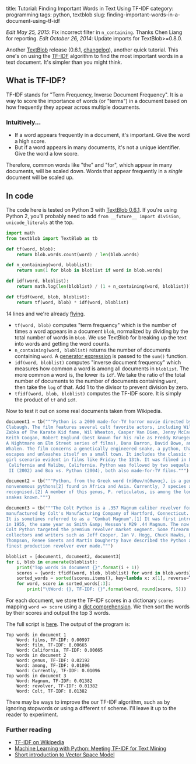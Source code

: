 title: Tutorial: Finding Important Words in Text Using TF-IDF
category: programming
tags: python, textblob
slug: finding-important-words-in-a-document-using-tf-idf

*Edit May 25, 2015*: Fix incorrect filter in `n_containing`. Thanks Chen Liang for reporting.
*Edit October 26, 2014*: Update imports for TextBlob>=0.8.0.

 Another [TextBlob][] release (0.6.1, [changelog](https://textblob.readthedocs.io/en/latest/changelog.html)), another quick tutorial. This one's on using the [TF-IDF][] algorithm to find the most important words in a text document. It's simpler than you might think.

## What is TF-IDF?

TF-IDF stands for "Term Frequency, Inverse Document Frequency". It is a way to score the importance of words (or "terms") in a document based on how frequently they appear across multiple documents.

### Intuitively...

* If a word appears frequently in a document, it's important. Give the word a high score.
* But if a word appears in many documents, it's not a unique identifier. Give the word a low score.

Therefore, common words like "the" and "for", which appear in many documents, will be scaled down. Words that appear frequently in a *single* document will be scaled up.

## In code

The code here is tested on Python 3 with [TextBlob 0.6.1][TextBlob]. If you're using Python 2, you'll probably need to add `from __future__ import division, unicode_literals` at the top.

```python
import math
from textblob import TextBlob as tb

def tf(word, blob):
    return blob.words.count(word) / len(blob.words)

def n_containing(word, bloblist):
    return sum(1 for blob in bloblist if word in blob.words)

def idf(word, bloblist):
    return math.log(len(bloblist) / (1 + n_containing(word, bloblist)))

def tfidf(word, blob, bloblist):
    return tf(word, blob) * idf(word, bloblist)
```

14 lines and we're already [flying](http://xkcd.com/353/).

* `tf(word, blob)` computes "term frequency" which is the number of times a word appears in a document `blob`, normalized by dividing by the total number of words in `blob`. We use TextBlob for breaking up the text into words and getting the word counts.
* `n_containing(word, bloblist)` returns the number of documents containing `word`. A [generator expression](http://www.python.org/dev/peps/pep-0289/) is passed to the `sum()` function.
* `idf(word, bloblist)` computes "inverse document frequency" which measures how common a word is among all documents in `bloblist`. The more common a word is, the lower its `idf`. We take the ratio of the total number of documents to the number of documents containing `word`, then take the `log` of that. Add 1 to the divisor to prevent division by zero.
* `tfidf(word, blob, bloblist)` computes the TF-IDF score. It is simply the product of `tf` and `idf`.

Now to test it out on some real documents taken from Wikipedia.

```python
document1 = tb("""Python is a 2000 made-for-TV horror movie directed by Richard
Clabaugh. The film features several cult favorite actors, including William
Zabka of The Karate Kid fame, Wil Wheaton, Casper Van Dien, Jenny McCarthy,
Keith Coogan, Robert Englund (best known for his role as Freddy Krueger in the
A Nightmare on Elm Street series of films), Dana Barron, David Bowe, and Sean
Whalen. The film concerns a genetically engineered snake, a python, that
escapes and unleashes itself on a small town. It includes the classic final
girl scenario evident in films like Friday the 13th. It was filmed in Los Angeles,
 California and Malibu, California. Python was followed by two sequels: Python
 II (2002) and Boa vs. Python (2004), both also made-for-TV films.""")

document2 = tb("""Python, from the Greek word (πύθων/πύθωνας), is a genus of
nonvenomous pythons[2] found in Africa and Asia. Currently, 7 species are
recognised.[2] A member of this genus, P. reticulatus, is among the longest
snakes known.""")

document3 = tb("""The Colt Python is a .357 Magnum caliber revolver formerly
manufactured by Colt's Manufacturing Company of Hartford, Connecticut.
It is sometimes referred to as a "Combat Magnum".[1] It was first introduced
in 1955, the same year as Smith &amp; Wesson's M29 .44 Magnum. The now discontinued
Colt Python targeted the premium revolver market segment. Some firearm
collectors and writers such as Jeff Cooper, Ian V. Hogg, Chuck Hawks, Leroy
Thompson, Renee Smeets and Martin Dougherty have described the Python as the
finest production revolver ever made.""")

bloblist = [document1, document2, document3]
for i, blob in enumerate(bloblist):
    print("Top words in document {}".format(i + 1))
    scores = {word: tfidf(word, blob, bloblist) for word in blob.words}
    sorted_words = sorted(scores.items(), key=lambda x: x[1], reverse=True)
    for word, score in sorted_words[:3]:
        print("\tWord: {}, TF-IDF: {}".format(word, round(score, 5)))
```

For each document, we store the TF-IDF scores in a dictionary `scores` mapping `word => score` using a [dict comprehension](http://www.python.org/dev/peps/pep-0274/). We then sort the words by their scores and output the top 3 words.

The full script is [here](https://gist.github.com/6407257). The output of the program is:

```
Top words in document 1
    Word: films, TF-IDF: 0.00997
    Word: film, TF-IDF: 0.00665
    Word: California, TF-IDF: 0.00665
Top words in document 2
    Word: genus, TF-IDF: 0.02192
    Word: among, TF-IDF: 0.01096
    Word: Currently, TF-IDF: 0.01096
Top words in document 3
    Word: Magnum, TF-IDF: 0.01382
    Word: revolver, TF-IDF: 0.01382
    Word: Colt, TF-IDF: 0.01382
```

There may be ways to improve the our TF-IDF algorithm, such as by ignoring stopwords or using a different `tf` scheme. I'll leave it up to the reader to experiment.

### Further reading

* [TF-IDF on Wikipedia][TF-IDF]
* [Machine Learning with Python: Meeting TF-IDF for Text Mining](http://aimotion.blogspot.com/2011/12/machine-learning-with-python-meeting-tf.html)
* [Short introduction to Vector Space Model](http://pyevolve.sourceforge.net/wordpress/?p=1589)

[TextBlob]: https://textblob.readthedocs.io/en/latest/
[TF-IDF]: https://en.wikipedia.org/wiki/Tf%E2%80%93idf
